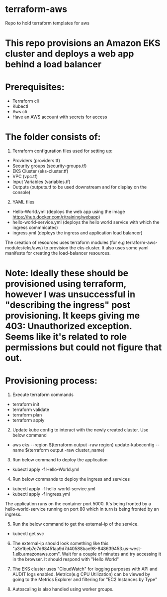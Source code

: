 # terraform-aws
Repo to hold terraform templates for aws

# This repo provisions an Amazon EKS cluster and deploys a web app behind a load balancer

# Prerequisites:
- Terraform cli
- Kubectl
- Aws cli
- Have an AWS account with secrets for access

# The folder consists of:
1. Terraform configuration files used for setting up:
 - Providers (providers.tf)
 - Security groups (security-groups.tf)
 - EKS Cluster (eks-cluster.tf)
 - VPC (vpc.tf)
 - Input Variables (variables.tf)
 - Outputs (outputs.tf to be used downstream and for display on the console)
2. YAML files
 - Hello-World.yml (deploys the web app using the image https://hub.docker.com/r/training/webapp)
 - hello-world-service.yml (deploys the hello world service with which the ingress commnicates)
 - ingress.yml (deploys the ingress and application load balancer)

The creation of resources uses terraform modules (for e.g terraform-aws-modules/eks/aws) to provision the eks cluster.
It also uses some yaml manifests for creating the load-balancer resources.
# Note: Ideally these should be provisioned using terraform, however I was unsuccessful in "describing the ingress" post provisioning. It keeps giving me 403: Unauthorized exception. Seems like it's related to role permissions but could not figure that out.

# Provisioning process:
1. Execute terraform commands
- terraform init
- terraform validate
- terraform plan
- terraform apply

2. Update kube config to interact with the newly created cluster. Use below command 
- aws eks --region $(terraform output -raw region) update-kubeconfig --name $(terraform output -raw cluster_name)

3. Run below command to deploy the application
- kubectl apply -f Hello-World.yml
4. Run below commands to deploy the ingress and services
- kubectl apply -f hello-world-service.yml
- kubectl apply -f ingress.yml

The application runs on the container port 5000. It's being fronted by a hello-world-service running on port 80 which in turn is being fronted by an ingress.

5. Run the below command to get the external-ip of the service.
- kubectl get svc
6. The external-ip should look something like this "a3e1beb7e7d68451aa9d7d40588bae98-848639453.us-west-1.elb.amazonaws.com". Wait for a couple of minutes and try accessing it in the browser. It should respond with "Hello World"

7. The EKS cluster uses "CloudWatch" for logging purposes with API and AUDIT logs enabled. Metrics(e.g CPU Utilization) can be viewed by going to the Metrics Explorer and filtering for "EC2 Instances by Type"
8. Autoscaling is also handled using worker groups.


